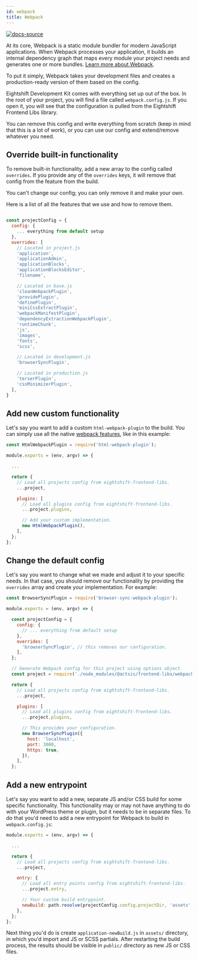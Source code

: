 ```yaml
---
id: webpack
title: Webpack
---
```


[![docs-source](https://img.shields.io/badge/source-eightshift--frontend--libs-yellow?style=for-the-badge&logo=javascript&labelColor=2a2a2a)](https://github.com/infinum/eightshift-frontend-libs)

At its core, Webpack is a static module bundler for modern JavaScript applications. When Webpack processes your application, it builds an internal dependency graph that maps every module your project needs and generates one or more bundles. [Learn more about Webpack](https://webpack.js.org/concepts/).

To put it simply, Webpack takes your development files and creates a production-ready version of them based on the config.

Eightshift Development Kit comes with everything set up out of the box. In the root of your project, you will find a file called `webpack.config.js`. If you open it, you will see that the configuration is pulled from the Eightshift Frontend Libs library.

You can remove this config and write everything from scratch (keep in mind that this is a lot of work), or you can use our config and extend/remove whatever you need.

## Override built-in functionality

To remove built-in functionality, add a new array to the config called `overrides`.
If you provide any of the `overrides` keys, it will remove that config from the feature from the build.

You can't change our config; you can only remove it and make your own.

Here is a list of all the features that we use and how to remove them.

```js

const projectConfig = {
  config: {
    ... everything from default setup
  },
  overrides: [
    // Located in project.js
    'application',
    'applicationAdmin',
    'applicationBlocks',
    'applicationBlocksEditor',
    'filename',

    // Located in base.js
    'cleanWebpackPlugin',
    'providePlugin',
    'definePlugin',
    'miniCssExtractPlugin',
    'webpackManifestPlugin',
    'dependencyExtractionWebpackPlugin',
    'runtimeChunk',
    'js',
    'images',
    'fonts',
    'scss',

    // Located in development.js
    'browserSyncPlugin',

    // Located in production.js
    'terserPlugin',
    'cssMinimizerPlugin',
  ],
}
```

## Add new custom functionality

Let's say you want to add a custom `html-webpack-plugin` to the build. You can simply use all the native [webpack features](https://webpack.js.org/guides/), like in this example:

```js
const HtmlWebpackPlugin = require('html-webpack-plugin');

module.exports = (env, argv) => {

  ...

  return {
    // Load all projects config from eightshift-frontend-libs.
    ...project,

    plugins: [
      // Load all plugins config from eightshift-frontend-libs.
      ...project.plugins,

      // Add your custom implementation.
      new HtmlWebpackPlugin(),
    ],
  };
};
```

## Change the default config

Let's say you want to change what we made and adjust it to your specific needs. In that case, you should remove our functionality by providing the `overrides` array and create your implementation. For example:

```js
const BrowserSyncPlugin = require('browser-sync-webpack-plugin');

module.exports = (env, argv) => {

  const projectConfig = {
    config: {
      // ... everything from default setup
    },
    overrides: [
      'browserSyncPlugin', // this removes our configuration.
    ],
  };

  // Generate Webpack config for this project using options object.
  const project = require('./node_modules/@actsis/frontend-libs/webpack')(argv.mode, projectConfig);

  return {
    // Load all projects config from eightshift-frontend-libs.
    ...project,

    plugins: [
      // Load all plugins config from eightshift-frontend-libs.
      ...project.plugins,

      // This provides your configuration.
      new BrowserSyncPlugin({
        host: 'localhost',
        port: 3000,
        https: true,
      }),
    ],
  };
```

## Add a new entrypoint

Let's say you want to add a new, separate JS and/or CSS build for some specific functionality. This functionality may or may not have anything to do with your WordPress theme or plugin, but it needs to be in separate files. To do that you'd need to add a new entrypoint for Webpack to build in `webpack.config.js`:

```js
module.exports = (env, argv) => {

  ...

  return {
    // Load all projects config from eightshift-frontend-libs.
    ...project,

    entry: {
      // Load all entry points config from eightshift-frontend-libs.
      ...project.entry,

      // Your custom build entrypoint.
      newBuild: path.resolve(projectConfig.config.projectDir, 'assets', 'application-newBuild.js'),
    },
  };
};
```

Next thing you'd do is create `application-newBuild.js` in `assets/` directory, in which you'd import and JS or SCSS partials. After restarting the build process, the results should be visible in `public/` directory as new JS or CSS files.
